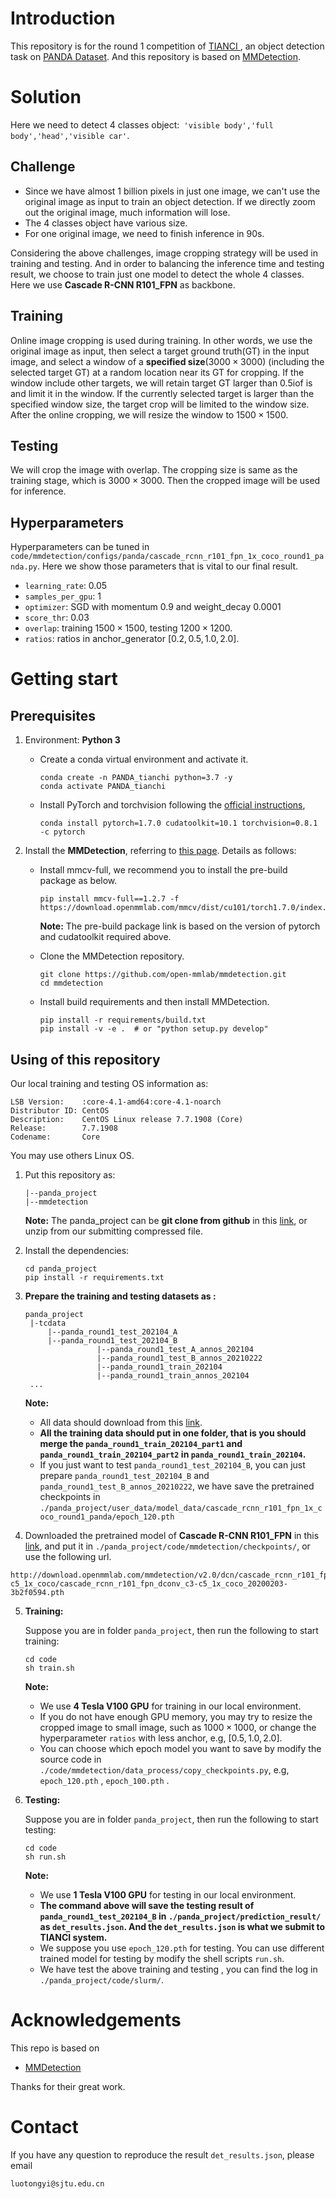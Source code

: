 # Introduction

This repository is for the round 1 competition of [TIANCI ](https://tianchi.aliyun.com/competition/entrance/531855/introduction?spm=5176.12281949.1003.5.6d8e2448XfQEXk), an object detection task on [PANDA Dataset](http://www.panda-dataset.com/). And this repository  is based on [MMDetection](https://github.com/open-mmlab/mmdetection).

# Solution

Here we need to detect 4 classes object:` 'visible body','full body','head','visible car'`. 

## Challenge

* Since we have almost 1 billion pixels in just one image, we can't use the original image as input to train an object detection. If we directly zoom out the original image, much information will lose.  
* The 4 classes object have various size.
* For one original image, we need to finish inference in 90s.

Considering the above challenges, image cropping strategy will be used in training and testing. And in order to balancing the inference time and testing result, we choose to train just one model to detect the whole 4 classes. Here we use **Cascade R-CNN R101_FPN** as backbone.

## Training

Online image cropping is used during training. In other words, we use the original image as input, then select a target ground truth(GT) in the input image, and select a window of a **specified size**($3000\times3000$) (including the selected target GT) at a random location near its GT for cropping.  If the window include other targets, we will retain target GT larger than 0.5iof is and limit it in the window. If the currently selected target is larger than the specified window size, the target crop will be limited to the window size. After the online cropping, we will resize the window to $1500\times1500$.

## Testing

We will crop the image with overlap. The cropping size is same as the training stage, which is $3000\times3000$. Then the cropped image will be used for inference.

## Hyperparameters

Hyperparameters can be tuned in `code/mmdetection/configs/panda/cascade_rcnn_r101_fpn_1x_coco_round1_panda.py`. Here we show those parameters that is vital to our final result.

* `learning_rate`: 0.05
* `samples_per_gpu`: 1
* `optimizer`:  SGD with momentum 0.9 and weight_decay 0.0001
* `score_thr`: 0.03
* `overlap`: training $1500 \times 1500$, testing $1200 \times 1200$.
* `ratios`: ratios in anchor_generator $[0.2, 0.5, 1.0, 2.0]$.

# Getting start

## Prerequisites

1. Environment: **Python 3**

   * Create a conda virtual environment and activate it.

     ```
     conda create -n PANDA_tianchi python=3.7 -y
     conda activate PANDA_tianchi
     ```

   * Install PyTorch and torchvision following the [official instructions](https://pytorch.org/),

     ```
     conda install pytorch=1.7.0 cudatoolkit=10.1 torchvision=0.8.1 -c pytorch
     ```

2. Install the **MMDetection**, referring to [this page](https://github.com/open-mmlab/mmdetection). Details as follows:

   * Install mmcv-full, we recommend you to install the pre-build package as below.

     ```
     pip install mmcv-full==1.2.7 -f https://download.openmmlab.com/mmcv/dist/cu101/torch1.7.0/index.html
     ```

     **Note:**  The pre-build package link is based on the version of pytorch and cudatoolkit required above.

   * Clone the MMDetection repository.

     ```
     git clone https://github.com/open-mmlab/mmdetection.git
     cd mmdetection
     ```

   * Install build requirements and then install MMDetection.

     ```
     pip install -r requirements/build.txt
     pip install -v -e .  # or "python setup.py develop"
     ```

## Using of this repository

Our local training and testing OS  information as:

```
LSB Version:    :core-4.1-amd64:core-4.1-noarch
Distributor ID: CentOS
Description:    CentOS Linux release 7.7.1908 (Core)
Release:        7.7.1908
Codename:       Core
```

You may use others Linux OS.

1. Put this repository as:

   ```
   |--panda_project
   |--mmdetection
   ```

   **Note:** The panda_project can be **git clone from github** in this [link](https://github.com/scofiedluo/panda_competetion.git), or unzip from our submitting compressed file.

2. Install the dependencies:

   ```
   cd panda_project
   pip install -r requirements.txt
   ```

3. **Prepare the training and testing datasets as :**

   ```
   panda_project
   	|-tcdata
   		|--panda_round1_test_202104_A   
   		|--panda_round1_test_202104_B 
                   |--panda_round1_test_A_annos_202104
                   |--panda_round1_test_B_annos_20210222
                   |--panda_round1_train_202104
                   |--panda_round1_train_annos_202104
   	...
   ```

   **Note:** 

   * All data should download from this [link](https://tianchi.aliyun.com/competition/entrance/531855/information).
   * **All the training data should put in one folder, that is you should merge the `panda_round1_train_202104_part1` and `panda_round1_train_202104_part2` in `panda_round1_train_202104`.**
   * If you just want to test `panda_round1_test_202104_B`, you can just prepare `panda_round1_test_202104_B` and `panda_round1_test_B_annos_20210222`, we have save the pretrained checkpoints in `./panda_project/user_data/model_data/cascade_rcnn_r101_fpn_1x_coco_round1_panda/epoch_120.pth`

4. Downloaded the pretrained model of **Cascade R-CNN R101_FPN** in this [link](http://download.openmmlab.com/mmdetection/v2.0/dcn/cascade_rcnn_r101_fpn_dconv_c3-c5_1x_coco/cascade_rcnn_r101_fpn_dconv_c3-c5_1x_coco_20200203-3b2f0594.pth), and put it in `./panda_project/code/mmdetection/checkpoints/`, or use the following url.

```
http://download.openmmlab.com/mmdetection/v2.0/dcn/cascade_rcnn_r101_fpn_dconv_c3-c5_1x_coco/cascade_rcnn_r101_fpn_dconv_c3-c5_1x_coco_20200203-3b2f0594.pth
```
   
5. **Training:**

   Suppose you are in folder `panda_project`,  then run the following to start training:

   ```
   cd code
   sh train.sh
   ```

   **Note:** 

   * We use **4 Tesla V100 GPU** for training in our local environment.
   * If you do not have enough GPU memory, you may try to resize the cropped image to small image, such as $1000\times1000$, or change the hyperparameter `ratios` with less anchor, e.g,  $[0.5, 1.0, 2.0]$.
   * You can choose which epoch model you want to save by modify the source code in `./code/mmdetection/data_process/copy_checkpoints.py`, e.g, `epoch_120.pth` , `epoch_100.pth` .

6. **Testing:**

   Suppose you are in folder `panda_project`,  then run the following to start testing:

   ```
   cd code
   sh run.sh
   ```

   **Note:** 

   * We use **1 Tesla V100 GPU** for testing in our local environment.
   * **The command above will save the testing result of  `panda_round1_test_202104_B` in `./panda_project/prediction_result/` as `det_results.json`. And the `det_results.json` is what we submit to TIANCI system.**
   * We suppose you use `epoch_120.pth` for testing. You can use different trained model for testing by modify the shell scripts `run.sh`.
   * We have test the above training and testing , you can find the log in `./panda_project/code/slurm/`.

# Acknowledgements

This repo is based on 

* [MMDetection](https://github.com/open-mmlab/mmdetection)

Thanks for their great work.

# Contact

If you have any question to reproduce the result `det_results.json`, please email 

```
luotongyi@sjtu.edu.cn
```
